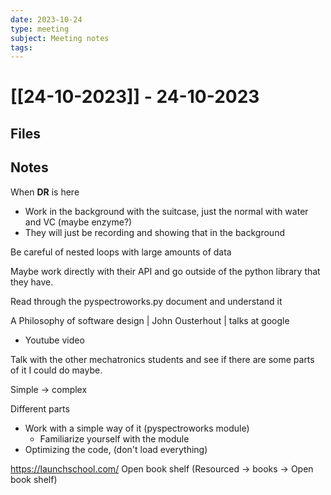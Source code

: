 ```yaml
---
date: 2023-10-24
type: meeting
subject: Meeting notes
tags:
---
```


# [[24-10-2023]] - 24-10-2023

## Files


## Notes
When **DR** is here
- Work in the background with the suitcase, just the normal with water and VC (maybe enzyme?)
- They will just be recording and showing that in the background

Be careful of nested loops with large amounts of data

Maybe work directly with their API and go outside of the python library that they have.

Read through the pyspectroworks.py document and understand it

A Philosophy of software design | John Ousterhout | talks at google
- Youtube video

Talk with the other mechatronics students and see if there are some parts of it I could do maybe.

Simple -> complex

Different parts
- Work with a simple way of it (pyspectroworks module)
	- Familiarize yourself with the module
- Optimizing the code, (don't load everything)

https://launchschool.com/
	Open book shelf
	(Resourced -> books -> Open book shelf)